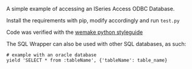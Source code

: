 A simple example of accessing an ISeries Access ODBC Database.

Install the requirements with pip, modify accordingly and run `test.py`

Code was verified with the [wemake python styleguide](https://github.com/wemake-services/wemake-python-styleguide)


The SQL Wrapper can also be used with other SQL databases, as such:

```
# example with an oracle database
yield 'SELECT * from :tableName', {'tableName': table_name}
```